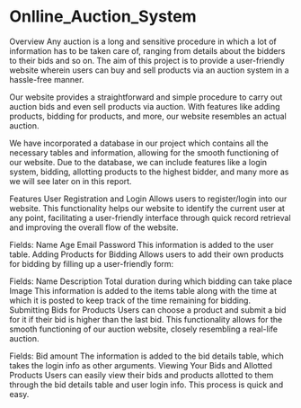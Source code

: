 # Onlline_Auction_System
Overview
Any auction is a long and sensitive procedure in which a lot of information has to be taken care of, ranging from details about the bidders to their bids and so on. The aim of this project is to provide a user-friendly website wherein users can buy and sell products via an auction system in a hassle-free manner.

Our website provides a straightforward and simple procedure to carry out auction bids and even sell products via auction. With features like adding products, bidding for products, and more, our website resembles an actual auction.

We have incorporated a database in our project which contains all the necessary tables and information, allowing for the smooth functioning of our website. Due to the database, we can include features like a login system, bidding, allotting products to the highest bidder, and many more as we will see later on in this report.

Features
User Registration and Login
Allows users to register/login into our website. This functionality helps our website to identify the current user at any point, facilitating a user-friendly interface through quick record retrieval and improving the overall flow of the website.

Fields:
Name
Age
Email
Password
This information is added to the user table.
Adding Products for Bidding
Allows users to add their own products for bidding by filling up a user-friendly form:

Fields:
Name
Description
Total duration during which bidding can take place
Image
This information is added to the items table along with the time at which it is posted to keep track of the time remaining for bidding.
Submitting Bids for Products
Users can choose a product and submit a bid for it if their bid is higher than the last bid. This functionality allows for the smooth functioning of our auction website, closely resembling a real-life auction.

Fields:
Bid amount
The information is added to the bid details table, which takes the login info as other arguments.
Viewing Your Bids and Allotted Products
Users can easily view their bids and products allotted to them through the bid details table and user login info. This process is quick and easy.
